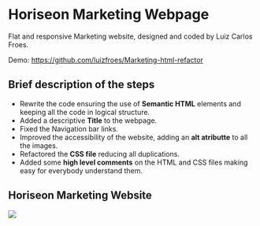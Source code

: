 # Horiseon Marketing Webpage

Flat and responsive Marketing website, designed and coded by Luiz Carlos Froes.

Demo: https://github.com/luizfroes/Marketing-html-refactor

## Brief description of the steps

- Rewrite the code ensuring the use of **Semantic HTML** elements and keeping all the code in logical structure.
- Added a descriptive **Title** to the webpage.
- Fixed the Navigation bar links.
- Improved the accessibility of the website, adding an **alt atributte** to all the images.
- Refactored the **CSS file** reducing all duplications.
- Added some **high level comments** on the HTML and CSS files making easy for everybody understand them.

## Horiseon Marketing Website

![](assets/images/horeseon-website.png)

